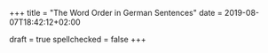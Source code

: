 +++
title = "The Word Order in German Sentences"
date = 2019-08-07T18:42:12+02:00

draft = true
spellchecked = false
+++

